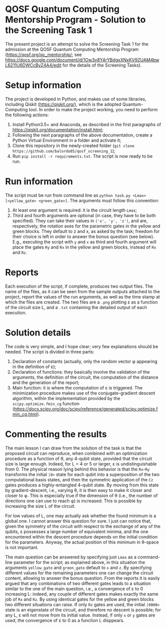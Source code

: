 # QOSF Quantum Computing Mentorship Program - Solution to the Screening Task 1

The present project is an attempt to solve the Screening Task 1 for the admission at the QOSF Quantum Computing Mentorship Program (https://qosf.org/qc_mentorship/; see https://docs.google.com/document/d/1Ow3v8Y4rYBdgxXNxKV9ZUAM4bwL6211U6DWCcByZ4A4/edit for the details of the Screening Tasks).

# Setup information

The project is developed in Python, and makes use of some libraries, including Qiskit (https://qiskit.org/), which is the adopted Quantum-Computing tool. In order to make the project working, you need to perform the following actions:
1) Install Python3.5+ and Anaconda, as described in the first paragraphs of https://qiskit.org/documentation/install.html; 
2) Following the next paragraphs of the above documentation, create a Python Virtual Environment in a folder and activate it;
3) Clone this repository in the newly-created folder (`git clone https://github.com/balordo85/qosf_screening_1`);
4) Run `pip install -r requirements.txt`.
The script is now ready to be run.

# Run information

The script must be run from command line as `python task.py <Lmax> [<yellow_gate> <green_gate>]`. The arguments must follow this convention:
1) At least one argument is required: it is the circuit length `Lmax`;
2) Third and fourth arguments are optional (in case, they have to be both specified). They can take their values in `('x', 'y', 'z')`, and are, respectively, the rotation axes for the parametric gates in the yellow and green blocks. They default to z and x, as asked by the task; freedom for their choice is left in order to answer the bonus question (see below). E.g., executing the script with `y` and `x` as third and fourth argument will place the gates `Ry` and `Rx` in the yellow and green blocks, instead of `Rx` and `Rz`.

# Reports

Each execution of the script, if complete, produces two output files. The name of the files, as it can be seen from the sample outputs attached to the project, report the values of the run arguments, as well as the time stamp at which the files are created. The two files are a `.png` plotting &epsilon; as a function of the circuit size L, and a `.txt` containing the detailed output of each execution.

# Solution details

The code is very simple, and I hope clear; very few explanations should be needed. The script is divided in three parts:
1) Declaration of constants (actually, only the random vector &phi; appearing in the definition of &epsilon;);
2) Declaration of functions: they basically involve the validation of the arguments, the definition of the circuit, the computation of the distance and the generation of the report;
3) Main function: it is where the computation of &epsilon; is triggered. The minimization procedure makes use of the conjugate-gradient descent algorithm, within the implementation provided by the `scipy.optimize.fmin_cg` function (https://docs.scipy.org/doc/scipy/reference/generated/scipy.optimize.fmin_cg.html).

# Commenting the results

The main lesson I can draw from the solution of the task is that the proposed circuit can reproduce, when combined with an optimization procedure as a function of &theta;, any 4-qubit state, provided that the circuit size is large enough. Indeed, for L = 4 or 5 or larger, &epsilon; is undistinguishable from 0. The physical reason lying behind this behavior is that the `Rx`-`Ry` transforms the initial `|0>` state for each qubit into a superposition of the two computational basis states, and then the symmetric application of the `Cz` gates produces a highly-entangled 4-qubit state. By moving from this state by gradient-descent, i.e., varying &theta;, it is then easy to make it closer and closer to &phi;. This is especially true if the dimension of &theta; (i.e., the number of directions one can use to reach &phi;) is increased. This is possible by increasing the size L of the circuit.

For low values of L, one may actually ask whether the found minimum is a global one. I cannot answer this question for sure. I just can notice that, given the symmetry of the circuit with respect to the exchange of any of the qubits, &epsilon; possesses a large number of equivalent minima, and the one encountered within the descent procedure depends on the initial condition for the parameters. Anyway, the actual position of this minimum in &theta;-space is not important.

The main question can be answered by specifying just `Lmax` as a command-line parameter for the script; as explained above, in this situation the arguments `yellow_gate` and `green_gate` default to `x` and `z`. By specifying different values for the remaining parameters one can change the circuit content, allowing to answer the bonus question. From the reports it is easily argued that any combinations of two different gates leads to a situation similar to the one of the main question, i.e., a convergence of &epsilon; to 0 increasing L: indeed, any couple of different gates makes exactly the same job of `Rx` and `Rz`. By using identical gates for the yellow and green blocks two different situations can raise. If only `Rz` gates are used, the initial `|0000>` state is an eigenstate of the circuit, and therefore no descent is possible; for any L, &epsilon; will not move from its initial value. Instead, if only `x` or `y` gates are used, the convergence of &epsilon; to 0 as a function L disppears.
